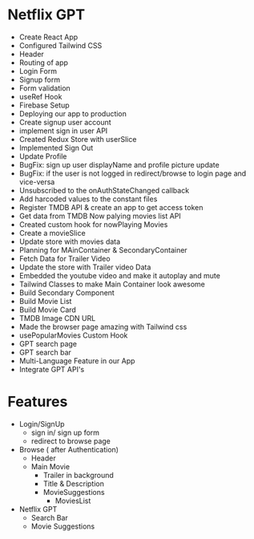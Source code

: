 # Netflix GPT

- Create React App
- Configured Tailwind CSS
- Header
- Routing of app
- Login Form
- Signup form
- Form validation
- useRef Hook
- Firebase Setup
- Deploying our app to production
- Create signup user account
- implement sign in user API
- Created Redux Store with userSlice
- Implemented Sign Out
- Update Profile
- BugFix: sign up user displayName and profile picture update
- BugFix: if the user is not logged in redirect/browse to login page and vice-versa
- Unsubscribed to the onAuthStateChanged callback
- Add harcoded values to the constant files
- Register TMDB API & create an app to get access token
- Get data from TMDB Now palying movies list API
- Created custom hook for nowPlaying Movies
- Create a movieSlice
- Update store with movies data
- Planning for MAinContainer & SecondaryContainer
- Fetch Data for Trailer Video
- Update the store with Trailer video Data
- Embedded the youtube video and make it autoplay and mute
- Tailwind Classes to make Main Container look awesome
- Build Secondary Component
- Build Movie List
- Build Movie Card
- TMDB Image CDN URL
- Made the browser page amazing with Tailwind css
- usePopularMovies Custom Hook
- GPT search page
- GPT search bar
- Multi-Language Feature in our App
- Integrate GPT API's



# Features
- Login/SignUp
    - sign in/ sign up form
    - redirect to browse page
- Browse ( after Authentication)
     - Header
     - Main Movie
         - Trailer in background
         - Title & Description
         - MovieSuggestions
            - MoviesList 
- Netflix GPT
     - Search Bar
     - Movie Suggestions            